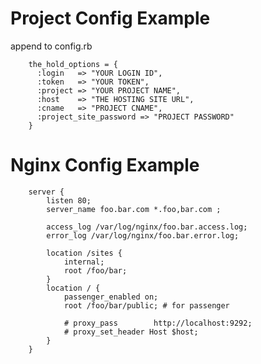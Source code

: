 
# Project Config Example

append to config.rb 

        the_hold_options = {
          :login   => "YOUR LOGIN ID",
          :token   => "YOUR TOKEN",
          :project => "YOUR PROJECT NAME",
          :host    => "THE HOSTING SITE URL",
          :cname   => "PROJECT CNAME",
          :project_site_password => "PROJECT PASSWORD"
        }

# Nginx Config  Example 

        server {
            listen 80;
            server_name foo.bar.com *.foo,bar.com ;

            access_log /var/log/nginx/foo.bar.access.log;
            error_log /var/log/nginx/foo.bar.error.log;

            location /sites {
                internal;
                root /foo/bar;
            }
            location / {
                passenger_enabled on;
                root /foo/bar/public; # for passenger 

                # proxy_pass        http://localhost:9292;
                # proxy_set_header Host $host;
            }
        }

